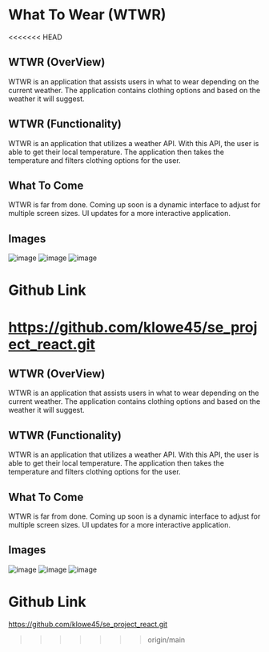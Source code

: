 # What To Wear (WTWR)
<<<<<<< HEAD

## WTWR (OverView)

WTWR is an application that assists users in what to wear depending on the current weather. The application contains clothing options and based on the weather it will suggest.

## WTWR (Functionality)

WTWR is an application that utilizes a weather API. With this API, the user is able to get their local temperature. The application then takes the temperature and filters clothing options for the user.

## What To Come

WTWR is far from done. Coming up soon is a dynamic interface to adjust for multiple screen sizes. UI updates for a more interactive application.

## Images

![image](https://github.com/user-attachments/assets/89a3b466-b7cc-4517-8cd8-254069a1db9e)
![image](https://github.com/user-attachments/assets/4081bd6a-e28c-4e24-bfe4-dd20afaa1fae)
![image](https://github.com/user-attachments/assets/35e436f6-ae52-4314-a75f-7fb5bf0fc24f)

# Github Link

https://github.com/klowe45/se_project_react.git
=======

## WTWR (OverView)
WTWR is an application that assists users in what to wear depending on the current weather. The application contains clothing options and based on the weather it will suggest.

## WTWR (Functionality)
WTWR is an application that utilizes a weather API. With this API, the user is able to get their local temperature. The application then takes the temperature and filters clothing options for the user. 

## What To Come
WTWR is far from done. Coming up soon is a dynamic interface to adjust for multiple screen sizes. UI updates for a more interactive application.

## Images
![image](https://github.com/user-attachments/assets/89a3b466-b7cc-4517-8cd8-254069a1db9e)
![image](https://github.com/user-attachments/assets/4081bd6a-e28c-4e24-bfe4-dd20afaa1fae)
![image](https://github.com/user-attachments/assets/35e436f6-ae52-4314-a75f-7fb5bf0fc24f)

# Github Link
https://github.com/klowe45/se_project_react.git



>>>>>>> origin/main
